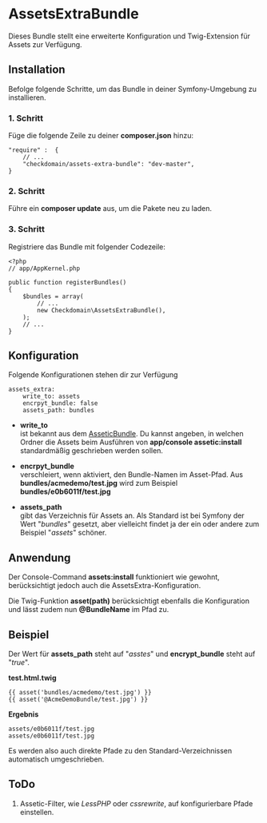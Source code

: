 # AssetsExtraBundle
Dieses Bundle stellt eine erweiterte Konfiguration und Twig-Extension für Assets zur Verfügung.

## Installation
Befolge folgende Schritte, um das Bundle in deiner Symfony-Umgebung zu installieren.

### 1. Schritt
Füge die folgende Zeile zu deiner **composer.json** hinzu:

	"require" :  {
    	// ...
    	"checkdomain/assets-extra-bundle": "dev-master",
	}
	
### 2. Schritt
Führe ein **composer update** aus, um die Pakete neu zu laden.

### 3. Schritt
Registriere das Bundle mit folgender Codezeile:

	<?php
	// app/AppKernel.php
	
	public function registerBundles()
	{
    	$bundles = array(
        	// ...
        	new Checkdomain\AssetsExtraBundle(),
    	);
    	// ...
	}

## Konfiguration
Folgende Konfigurationen stehen dir zur Verfügung

	assets_extra:
		write_to: assets
		encrpyt_bundle: false
		assets_path: bundles
		
- **write_to** <br /> ist bekannt aus dem [AsseticBundle](https://github.com/symfony/AsseticBundle). Du kannst angeben, in welchen Ordner die Assets beim Ausführen von **app/console assetic:install** standardmäßig geschrieben werden sollen.

- **encrpyt_bundle** <br /> verschleiert, wenn aktiviert, den Bundle-Namen im Asset-Pfad. Aus **bundles/acmedemo/test.jpg** wird zum Beispiel **bundles/e0b6011f/test.jpg**

- **assets_path** <br /> gibt das Verzeichnis für Assets an. Als Standard ist bei Symfony der Wert "*bundles*" gesetzt, aber vielleicht findet ja der ein oder andere zum Beispiel "*assets*" schöner.


## Anwendung
Der Console-Command **assets:install** funktioniert wie gewohnt, berücksichtigt jedoch auch die AssetsExtra-Konfiguration.

Die Twig-Funktion **asset(path)** berücksichtigt ebenfalls die Konfiguration und lässt zudem nun **@BundleName** im Pfad zu.

## Beispiel
Der Wert für **assets_path** steht auf "*asstes*" und **encrypt_bundle** steht auf "*true*".

**test.html.twig**

	{{ asset('bundles/acmedemo/test.jpg') }}
	{{ asset('@AcmeDemoBundle/test.jpg') }}

**Ergebnis**

	assets/e0b6011f/test.jpg
	assets/e0b6011f/test.jpg
	
Es werden also auch direkte Pfade zu den Standard-Verzeichnissen automatisch umgeschrieben.

## ToDo
1. Assetic-Filter, wie *LessPHP* oder *cssrewrite*, auf konfigurierbare Pfade einstellen.
